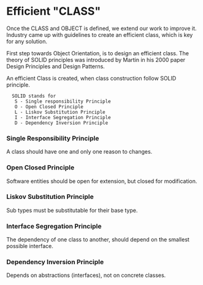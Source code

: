 # Efficient "CLASS"

Once the CLASS and OBJECT is defined, we extend our work to improve it. Industry came up with guidelines to create an efficient class, which is key for any solution.

First step towards Object Orientation, is to design an efficient class. The theory of SOLID principles was introduced by Martin in his 2000 paper Design Principles and Design Patterns.

An efficient Class is created, when class construction follow SOLID principle.

```
  SOLID stands for
   S - Single responsibility Principle
   O - Open Closed Principle
   L - Liskov Substitution Principle
   I - Interface Segregation Principle
   D - Dependency Inversion Principle
```

### Single Responsibility Principle
A class should have one and only one reason to changes.
### Open Closed Principle
Software entities should be open for extension, but closed for modification.
### Liskov Substitution Principle
Sub types must be substitutable for their base type.
### Interface Segregation Principle
The dependency of one class to another, should depend on the smallest possible interface.
### Dependency Inversion Principle
Depends on abstractions (interfaces), not on concrete classes.
